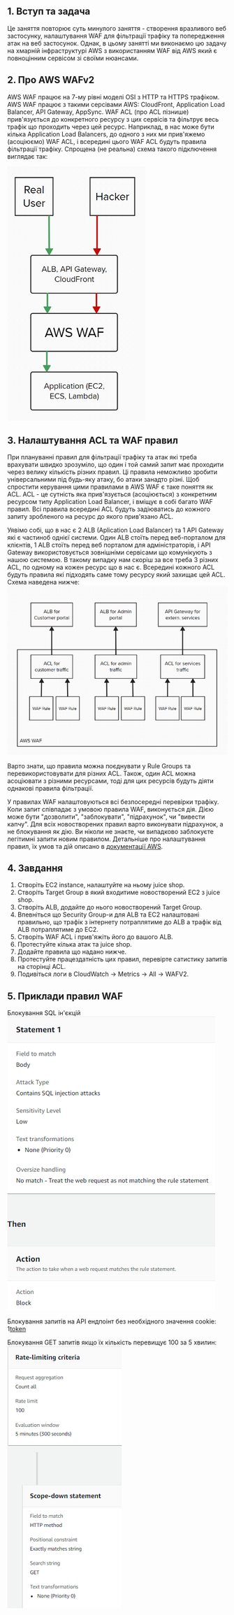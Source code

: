 ## 1. Вступ та задача
Це заняття повторює суть минулого заняття - створення вразливого веб застосунку, налаштування WAF для фільтрації трафіку та попередження атак на веб застосунок. Однак, в цьому занятті ми виконаємо цю задачу на хмарній інфраструктурі AWS з використанням WAF від AWS який є повноцінним сервісом зі своїми нюансами.

## 2. Про AWS WAFv2
AWS WAF працює на 7-му рівні моделі OSI з HTTP та HTTPS трафіком. AWS WAF працює з такими серсівами AWS: CloudFront, Application Load Balancer, API Gateway, AppSync. WAF ACL (про ACL пізнише) прив'язується до конкретного ресурсу з цих сервісів та фільтрує весь трафік що проходить через цей ресурс. Наприклад, в нас може бути кілька Application Load Balancers, до одного з них ми прив'яжемо (асоціюємо) WAF ACL, і всередині цього WAF ACL будуть правила фільтрації трафіку. Спрощена (не реальна) схема такого підключення виглядає так:

![Схема](https://github.com/sarin00/Security-Operations-101/blob/main/99%20-%20%D0%94%D0%BE%D0%B4%D0%B0%D1%82%D0%BA%D0%BE%D0%B2%D1%96%20%D0%BC%D0%B0%D1%82%D0%B5%D1%80%D1%96%D0%B0%D0%BB%D0%B8/WAF1.png)  

## 3. Налаштування ACL та WAF правил
При плануванні правил для фільтрації трафіку та атак які треба врахувати швидко зрозуміло, що один і той самий запит має проходити через велику кількість різних правил. Ці правила неможливо зробити універсальними під будь-яку атаку, бо атаки занадто різні. Щоб спростити керування цими правилами в AWS WAF є таке поняття як ACL. ACL - це сутність яка прив'язується (асоціюється) з конкретним ресурсом типу Application Load Balancer, і вміщує в собі багато WAF правил. Всі правила всередині ACL будуть задіюватись до кожного запиту зробленого на ресурс до якого прив'язано ACL. 

Уявімо собі, що в нас є 2 ALB (Aplication Load Balancer) та 1 API Gateway які є частиноб однієї системи. Один ALB стоїть перед веб-порталом для клієнтів, 1 ALB стоїть перед веб порталом для адміністраторів, і API Gateway використовується зовнішніми сервісами що комунікують з нашою системою. В такому випадку нам скоріш за все треба 3 різних ACL, по одному на кожен ресурс що в нас є. Всередині кожного ACL будуть правила які підходять саме тому ресурсу який захищає цей ACL. 
Схема наведена нижче:
![ACLs](https://github.com/sarin00/Security-Operations-101/blob/main/99%20-%20%D0%94%D0%BE%D0%B4%D0%B0%D1%82%D0%BA%D0%BE%D0%B2%D1%96%20%D0%BC%D0%B0%D1%82%D0%B5%D1%80%D1%96%D0%B0%D0%BB%D0%B8/WAF2.png)  

Варто знати, що правила можна поєднувати у Rule Groups та перевикористовувати для різних ACL. Також, один ACL можна асоціювати з різними ресурсами, тоді для цих ресурсів будуть діяти однакові правила фільтрації.  

У правилах WAF налаштовуються всі безпосередні перевірки трафіку. Коли запит співпадає з умовою правила WAF, виконується дія. Дією може бути "дозволити", "заблокувати", "підрахунок", чи "вивести капчу". Для всіх новостворених правил варто виконувати підрахунок, а не блокування як дію. Ви ніколи не знаєте, чи випадково заблокуєте легітимні запити новим правилом. Детальніше про налаштування правил, їх умов та дій описано в [документації AWS](https://docs.aws.amazon.com/waf/latest/developerguide/waf-rule-action.html).  

## 4. Завдання
1. Створіть EC2 instance, налаштуйте на ньому juice shop.  
2. Створіть Target Group в який входитиме новостворений EC2 з juice shop.
3. Створіть ALB, додайте до нього новостворений Target Group.
4. Впевніться що Security Group-и для ALB та EC2 налаштовані правильно, що трафік з інтернету потраплятиме до ALB а трафік від ALB потраплятиме до EC2.
5. Створіть WAF ACL і прив'яжіть його до вашого ALB.
6. Протестуйте кілька атак та juice shop.
7. Додайте правила що надано нижче.
8. Протестуйте працездатність цих правил, перевірте сатистику запитів на сторінці ACL.
9. Подивіться логи в CloudWatch → Metrics → All → WAFV2.

## 5. Приклади правил WAF
Блокування SQL ін'єкцій  
![SQL](https://github.com/sarin00/Security-Operations-101/blob/main/99%20-%20%D0%94%D0%BE%D0%B4%D0%B0%D1%82%D0%BA%D0%BE%D0%B2%D1%96%20%D0%BC%D0%B0%D1%82%D0%B5%D1%80%D1%96%D0%B0%D0%BB%D0%B8/WAF-SQLrule.png)  
  
Блокування запитів на API ендпоінт без необхідного значення cookie:  
1[token](https://github.com/sarin00/Security-Operations-101/blob/main/99%20-%20%D0%94%D0%BE%D0%B4%D0%B0%D1%82%D0%BA%D0%BE%D0%B2%D1%96%20%D0%BC%D0%B0%D1%82%D0%B5%D1%80%D1%96%D0%B0%D0%BB%D0%B8/WAF-NoSessionTokenrule.png)  

Блокування GET запитів якщо їх кількість перевищує 100 за 5 хвилин:  
![GET](https://github.com/sarin00/Security-Operations-101/blob/main/99%20-%20%D0%94%D0%BE%D0%B4%D0%B0%D1%82%D0%BA%D0%BE%D0%B2%D1%96%20%D0%BC%D0%B0%D1%82%D0%B5%D1%80%D1%96%D0%B0%D0%BB%D0%B8/WAF-TooManyGETrequestsrule.png)  
  

